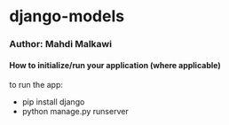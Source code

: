 # django-models


### Author: Mahdi Malkawi
#### How to initialize/run your application (where applicable)
to run the app:
- pip install django
- python manage.py runserver